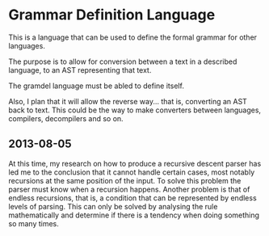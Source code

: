 Grammar Definition Language
===========================

This is a language that can be used to define the formal grammar for other languages.

The purpose is to allow for conversion between a text in a described language, to an AST representing that text.

The gramdel language must be abled to define itself.

Also, I plan that it will allow the reverse way... that is, converting an AST back to text.
This could be the way to make converters between languages, compilers, decompilers and so on.

2013-08-05
----------

At this time, my research on how to produce a recursive descent parser has led me to the conclusion that it
cannot handle certain cases, most notably recursions at the same position of the input. To solve this problem
the parser must know when a recursion happens. Another problem is that of endless recursions, that is, a condition
that can be represented by endless levels of parsing. This can only be solved by analysing the rule mathematically
and determine if there is a tendency when doing something so many times.
